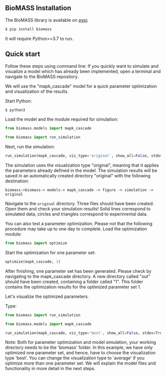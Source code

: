 ## BioMASS Installation

The BioMASS library is available on [pypi](https://pypi.python.org/pypi/biomass/).

```bash
$ pip install biomass
```

It will require Python>=3.7 to run.

## Quick start

Follow these steps using command line:
If you quickly want to simulate and visualize a model which has already been implemented, open a terminal and navigate to the BioMASS repository.

We will use the "mapk_cascade" model for a quick parameter optimization and visualization of the results.

Start Python:

```bash
$ python3
```

Load the model and the module required for simulation:

```python
from biomass.models import mapk_cascade

from biomass import run_simulation
```

Next, run the simulation:

```python
run_simulation(mapk_cascade, viz_type='original', show_all=False, stdev=True)
```
The simulation uses the visualization type "original", meaning that it applies the parameters already defined in the model.
The simulation results will be saved in an automatically created directory "original" with the following destination:

`biomass->biomass-> models-> mapk_cascade -> figure -> simulation -> original`

Navigate to the `original` directory. Three files should have been created. Open them and check your simulation results! Solid lines correspond to simulated data, circles and triangles correspond to experimental data.

You can also test a parameter optimization. Please not that the following procedure may take up to one day to complete.
Load the optimization module:

```python
from biomass import optimize
```

Start the optimization for one parameter set:

```python
optimize(mapk_cascade, 1)
```

After finishing, one parameter set has been generated. Please check by navigating to the mapk_cascade directory. A new directory called "out" should have been created, containing a folder called "1". This folder contains the optimization results for the optimized parameter set 1.

Let's visualize the optimized parameters.

Type:

```python
from biomass import run_simulation

from biomass.models import mapk_cascade

run_simulation(mapk_cascade, viz_type='best', show_all=False, stdev=True)
```

Note: Both for parameter optimization and model simulation, your working directory needs to be the 'biomass' folder. In this example, we have only optimized one parameter set, and hence, have to choose the visualization type 'best'. You can change the visualization type to 'average' if you optimize more than one parameter set.
We will explain the model files and functionality in more detail in the next steps.
